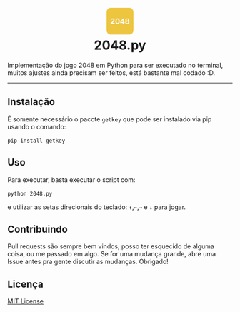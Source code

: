 <h1 align="center">
  <br>
  <a href="#"><img src="assets/2048.png" alt="Just a logo with 2048 text" width="60"></a>
  <br>
  2048.py
  <br>
</h1>

Implementação do jogo 2048 em Python para ser executado no terminal, muitos ajustes ainda precisam ser feitos, está bastante mal codado :D.

---

## Instalação

É somente necessário o pacote `getkey` que pode ser instalado via pip usando o comando:

```
pip install getkey
```

## Uso

Para executar, basta executar o script com:

```
python 2048.py
```

e utilizar as setas direcionais do teclado: `↑`,`←`,`→` e `↓` para jogar.

## Contribuindo

Pull requests são sempre bem vindos, posso ter esquecido de alguma coisa, ou me passado em algo. Se for uma mudança grande, abre uma Issue antes pra gente discutir as mudanças. Obrigado!

## Licença

[MIT License](LICENSE)

